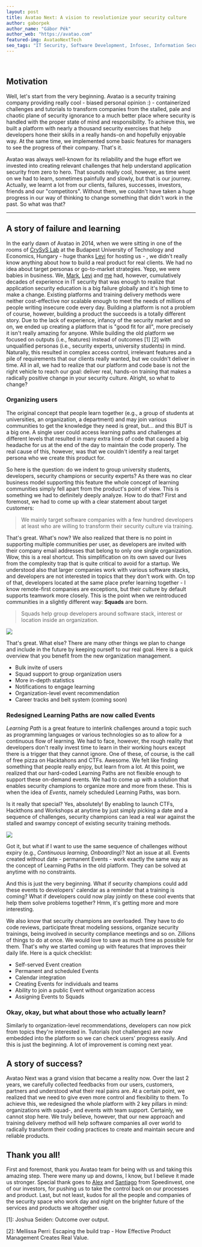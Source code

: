 ```yaml
---
layout: post
title: Avatao Next: A vision to revolutionize your security culture 
author: gaborpek
author_name: "Gábor Pék"
author_web: "https://avatao.com"
featured-img: AvataoNextTech
seo_tags: "IT Security, Software Development, Infosec, Information Security, Code Training, Secure Coding training, Product management, Vision, Secure Coding, IT Training, CTF, Cybersecurity, Online Training"
---
```

​

## Motivation

Well, let's start from the very beginning. Avatao is a security training company providing really cool - biased personal opinion :) - containerized challenges and tutorials to transform companies from the stalled, pale and chaotic plane of security ignorance to a much better place where security is handled with the proper state of mind and responsibility. To achieve this, we built a platform with nearly a thousand security exercises that help developers hone their skills in a really hands-on and hopefully enjoyable way. At the same time, we implemented some basic features for managers to see the progress of their company. That's it. 

Avatao was always well-known for its reliability and the huge effort we invested into creating relevant challenges that help understand application security from zero to hero. That sounds really cool, however, as time went on we had to learn, sometimes painfully and slowly, but that is our journey. Actually, we learnt a lot from our clients, failures, successes, investors, friends and our "competitors". Without them, we couldn't have taken a huge progress in our way of thinking to change something that didn't work in the past. So what was that?

--- 


## A story of failure and learning

In the early dawn of Avatao in 2014, when we were sitting in one of the rooms of [CrySyS Lab](https://crysys.hu) at the Budapest University of Technology and Economics, Hungary - huge thanks [Levi](https://www.crysys.hu/member/buttyan) for hosting us - , we didn't really know anything about how to build a real product for real clients. We had no idea about target personas or go-to-market strategies. Yepp, we were babies in business. We, [Mark](https://www.linkedin.com/in/felegyhazi/), [Levi](https://www.crysys.hu/member/buttyan) and [me](https://www.linkedin.com/in/gaborpek/) had, however, cumulatively decades of experience in IT security that was enough to realize that application security education is a big failure globally and it's high time to make a change. Existing platforms and training delivery methods were neither cost-effective nor scalable enough to meet the needs of millions of people writing insecure code every day. Building a platform is not a problem of course, however, building a product the succeeds is a totally different story. Due to the lack of experience, infancy of the security market and so on, we ended up creating a platform that is "good fit for all", more precisely it isn't really amazing for anyone. While building the old platform we focused on outputs (i.e., features) instead of outcomes \[1\] \[2\] with unqualified personas (i.e., security experts, university students) in mind.  Naturally, this resulted in complex access control, irrelevant features and a pile of requirements that our clients really wanted, but we couldn't deliver in time. All in all, we had to realize that our platform and code base is not the right vehicle to reach our goal: deliver real, hands-on training that makes a radically positive change in your security culture. Alright, so what to change?

### Organizing users 

The original concept that people learn together (e.g., a group of students at universities, an organization, a department) and may join various communities to get the knowledge they need is great, but... and this BUT is a big one. A single user could access learning paths and challenges at different levels that resulted in many extra lines of code that caused a big headache for us at the end of the day to maintain the code properly. The real cause of this, however, was that we couldn't identify a real target persona who we create this product for. 

So here is the question: do we indent to group university students, developers, security champions or security experts? As there was no clear business model supporting this feature the whole concept of learning communities simply fell apart from the product's point of view. This is something we had to definitely deeply analyze. How to do that? First and foremost, we had to come up with a clear statement about target customers: 

> We mainly target software companies 
> with a few hundred developers at least 
> who are willing to transform their security culture
> via training.

That's great. What's now? We also realized that there is no point in supporting multiple communities per user, as developers are invited with their company email addresses that belong to only one single organization. Wow, this is a real shortcut. This simplification on its own saved our lives from the complexity trap that is quite critical to avoid for a startup. We understood also that larger companies work with various software stacks, and developers are not interested in topics that they don't work with. On top of that, developers located at the same place prefer learning together - I know remote-first companies are exceptions, but their culture by default supports teamwork more closely. This is the point when we reintroduced communities in a slightly different way: __Squads__ are born.

> Squads help group developers around software stack, interest or location inside an organization.

![](../images/Macbook_usermanagement.jpg)

That's great. What else? There are many other things we plan to change and include in the future by keeping ourself to our real goal. Here is a quick overview that you benefit from the new organization management. 

  * Bulk invite of users 
  * Squad support to group organization users 
  * More in-depth statistics
  * Notifications to engage learning
  * Organization-level event recommendation
  * Career tracks and belt system (coming soon)
  
  
  ### Redesigned Learning Paths are now called Events
 
 _Learning Path_ is a great feature to interlink challenges around a topic such as programming languages or various technologies so as to allow for a continuous flow of learning. We had to face, however, the rough reality that developers don't really invest time to learn in their working hours except there is a trigger that they cannot ignore. One of these, of course, is the call of free pizza on Hacktahons and CTFs. Awesome. We felt like finding something that people really enjoy, but learn from a lot. At this point, we realized that our hard-coded Learning Paths are not flexible enough to support these on-demand events. We had to come up with a solution that enables security champions to organize more and more from these. This is when the idea of _Events_, namely scheduled Learning Paths, was born. 
 
Is it really that special? Yes, absolutely! By enabling to launch CTFs, Hackthons and Workshops at anytime by just simply picking a date and a sequence of challenges, security champions can lead a real war against the stalled and swampy concept of existing security training methods. 
 
 ![](../images/Macbook_events.jpg)
 
Got it, but what if I want to use the same sequence of challenges without expiry (e.g., *Continuous learning*, *Onboarding*)? Not an issue at all. Events created without date - permanent Events - work exactly the same way as the concept of Learning Paths in the old platform. They can be solved at anytime with no constraints. 
 
And this is just the very beginning. What if security champions could add these events to developers' calendar as a reminder that a training is coming? What if developers could now play jointly on these cool events that help them solve problems together? Hmm, it's getting more and more interesting. 

We also know that security champions are overloaded. They have to do code reviews, participate threat modeling sessions, organize security trainings, being involved in security compliance meetings and so on. Zillions of things to do at once. We would love to save as much time as possible for them. That's why we started coming up with features that improves their daily life. Here is a quick checklist:
 
  * Self-served Event creation
  * Permanent and scheduled Events
  * Calendar integration
  * Creating Events for individuals and teams
  * Ability to join a public Event without organization access
  * Assigning Events to Squads
 

### Okay, okay, but what about those who actually learn?

Similarly to organization-level recommendations, developers can now pick from topics they're interested in. Tutorials (not challenges) are now embedded into the platform so we can check users' progress easily. And this is just the beginning. A lot of improvement is coming next year. 

## A story of success? 

Avatao Next was a grand vision that became a reality now. Over the last 2 years, we carefully collected feedbacks from our users, customers, partners and understood what their real pains are. At a certain point, we realized that we need to give even more control and flexibility to them. To achieve this, we redesigned the whole platform with 2 key pillars in mind: organizations with squad-, and events with team support. Certainly, we cannot stop here. We truly believe, however, that our new approach and training delivery method will help software companies all over world to radically transform their coding practices to create and maintain secure and reliable products.

## Thank you all!

First and foremost, thank you Avatao team for being with us and taking this amazing step. There were many up and downs, I know, but I believe it made us stronger. Special thank goes to [Alex](https://speedinvest.com/alex-zhigarev/) and [Santiago](https://speedinvest.com/corredoira-jack/) from Speedinvest, one of our investors, for pushing us to take the control back on our processes and product. Last, but not least, kudos for all the people and companies of the security space who work day and night on the brighter future of the services and products we altogether use.

 \[1\]: Joshua Seiden: Outcome over output.
 
 \[2\]: Mellissa Perri: Escaping the build trap - How Effective Product Management Creates Real Value.
